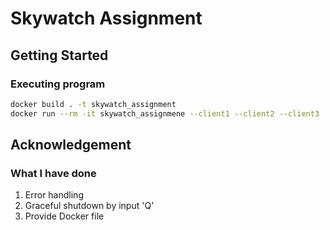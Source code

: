 # Skywatch Assignment
## Getting Started
### Executing program
```bash
docker build . -t skywatch_assignment
docker run --rm -it skywatch_assignmene --client1 --client2 --client3
```

## Acknowledgement
### What I have done
1. Error handling
2. Graceful shutdown by input 'Q'
3. Provide Docker file
